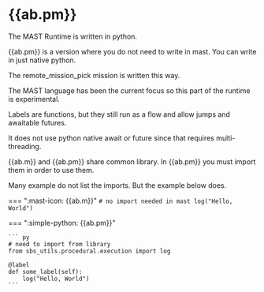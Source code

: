 # {{ab.pm}}

The MAST Runtime is written in python.

{{ab.pm}} is a version where you do not need to write in mast.
You can write in just native python.

The remote_mission_pick mission is written this way.

The MAST language has been the current focus so this part of the runtime is experimental.

Labels are functions, but they still run as a flow and allow jumps and awaitable futures.

It does not use python native await or future since that requires multi-threading.

{{ab.m}} and {{ab.pm}} share common library. In {{ab.pm}} you must import them in order to use them.

Many example do not list the imports. But the example below does.

=== ":mast-icon: {{ab.m}}"
    ```
    # no import needed in mast
    log("Hello, World")
    ```
        
=== ":simple-python: {{ab.pm}}"

    ``` py
    # need to import from library
    from sbs_utils.procedural.execution import log

    @label
    def some_label(self):
        log("Hello, World")
    ```


